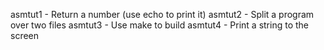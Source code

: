 asmtut1 - Return a number (use echo to print it)
asmtut2 - Split a program over two files
asmtut3 - Use make to build
asmtut4 - Print a string to the screen
